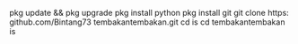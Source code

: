 
pkg update && pkg upgrade
pkg install python
pkg install git
git clone https: github.com/Bintang73
tembakantembakan.git
cd
is
cd tembakantembakan
is
